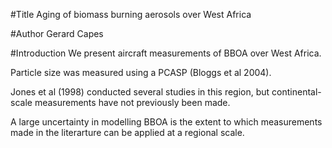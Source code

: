 #Title
Aging of biomass burning aerosols over West Africa

#Author
Gerard Capes

#Introduction
We present aircraft measurements of BBOA over West Africa.


Particle size was measured using a PCASP (Bloggs et al 2004).


Jones et al (1998) conducted several studies in this region, but continental-scale measurements have not previously been made.

A large uncertainty in modelling BBOA is the extent to which measurements made in the literarture can be applied at a regional scale.

